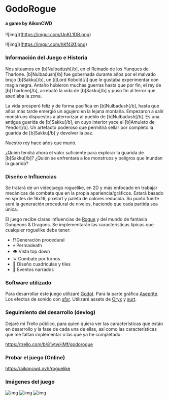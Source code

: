 # GodoRogue
#### a game by AikonCWD

!![img]((https://imgur.com/UpKL1DB.png)

!![img]((https://imgur.com/hKf4iXf.png)

### Información del Juego e Historia

Nos situamos en [b]Nulbadush[/b], en el Reinado de los Yunques de Tharlone. [b]Nulbadush[/b] fue gobernada durante años por el malvado brujo [b]Sakku[/b], un [i]Lord Kobold[/i] que le gustaba experimentar con magia negra. Antaño hubieron muchas guerras hasta que por fin, el rey de [b]Tharlone[/b], arrebató la vida de [b]Sakku[/b] y puso fin al terror que asediaba la zona.

La vida prosperó feliz y de forma pacífica en [b]Nulbadush[/b], hasta que años más tarde emergió un agujero en la lejana montaña. Empezaron a salir monstruos dispuestos a aterrorizar al pueblo de [b]Nulbadush[/b]. Es una antigua guarida de [b]Sakku[/b], en cuyo interior yace el [b]Amuleto de Yendor[/b]. Un artefacto poderoso que permitirá sellar por completo la guarida de [b]Sakku[/b] y devolver la paz.

Nuestro rey hace años que murió.

¿Quién tendrá ahora el valor suficiente para explorar la guarida de [b]Sakku[/b]?
¿Quién se enfrentará a los monstruos y peligros que inundan la guarida?

### Diseño e Influencias

Se tratará de un videojuego roguelike, en 2D y más enfocado en trabajar mecánicas de combate que en la propia apariencia/gráficos. Estará basado en sprites de 16x16, pixelart y paleta de colores reducida. Su punto fuerte será la generación procedural de niveles, haciendo que cada partida sea única.

El juego recibe claras influencias de [Rogue](https://es.wikipedia.org/wiki/Rogue) y del mundo de fantasía Dungeons & Dragons. Se implementarán las características típicas que cualquier roguelike debe tener:

- :interrobang:Generación procedural
- :skull: Permadeath
- :eye: Vista top down
- :crossed_swords: Combate por turnos
- :triangular_ruler: Diseño cuadriculas y tiles
- :pencil: Eventos narrados

### Software utilizado

Para desarrollar este juego utilizaré [Godot](https://godotengine.org/). Para la parte gráfica [Aseprite](https://www.aseprite.org/). Los efectos de sonido con [sfxr](https://www.drpetter.se/project_sfxr.html). Utilizaré assets de [Oryx](https://www.oryxdesignlab.com/sprites) y [surt](https://opengameart.org/content/loveable-rogue).

### Seguimiento del desarrollo (devlog)

Dejaré mi Trello público, para quien quiera ver las características que están en desarrollo y la fase de cada una de ellas, así como las características que me faltan implementar o las que ya he completado:

https://trello.com/b/81ytwHMf/godorogue

### Probar el juego (Online)

https://aikoncwd.ovh/roguelike

### Imágenes del juego

![img](https://imgur.com/hv0uBH0.png)
![img](https://imgur.com/CJAPqjS.png)
![img](https://imgur.com/aHeiJmg.png)
